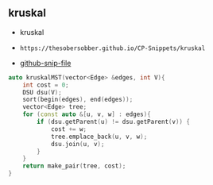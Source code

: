 
## kruskal

- kruskal
- ```
  https://thesobersobber.github.io/CP-Snippets/kruskal
  ```
- [github-snip-file](https://github.com/theSoberSobber/CP-Snippets/blob/main/snippets.json#L1162)

```cpp
auto kruskalMST(vector<Edge> &edges, int V){
    int cost = 0;
    DSU dsu(V);
    sort(begin(edges), end(edges));
    vector<Edge> tree;
    for (const auto &[u, v, w] : edges){
        if (dsu.getParent(u) != dsu.getParent(v)) {
            cost += w;
            tree.emplace_back(u, v, w);
            dsu.join(u, v);
        }
    }
    return make_pair(tree, cost);
}

```
